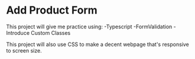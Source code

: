 # Add Product Form

This project will give me practice using:
-Typescript
-FormValidation
-Introduce Custom Classes

This project will also use CSS 
to make a decent webpage that's
responsive to screen size.